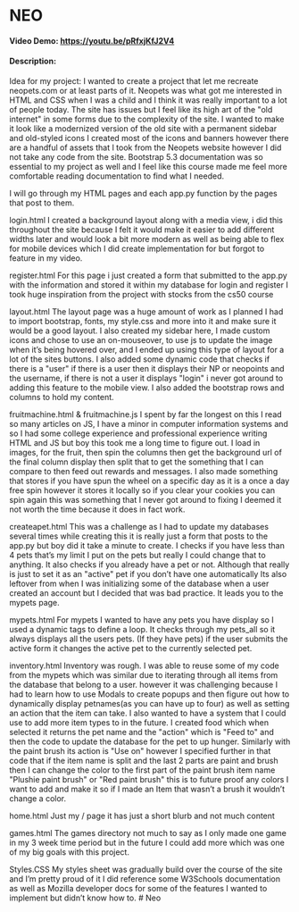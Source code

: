 # NEO
#### Video Demo:  <https://youtu.be/pRfxjKfJ2V4>
#### Description: 
Idea for my project:
I wanted to create a project that let me recreate neopets.com or at least parts of it. Neopets was what got me interested in HTML and CSS when I was a child and I think it was really important to a lot of people today. The site has issues but I feel like its high art of the "old internet" in some forms due to the complexity of the site. I wanted to make it look like a modernized version of the old site with a permanent sidebar and old-styled icons I created most of the icons and banners however there are a handful of assets that I took from the Neopets website however I did not take any code from the site. Bootstrap 5.3 documentation was so essential to my project as well and I feel like this course made me feel more comfortable reading documentation to find what I needed.

I will go through my HTML pages and each app.py function by the pages that post to them.

login.html
I created a background layout along with a media view, i did this throughout the site because I felt it would make it easier to add different widths later and would look a bit more modern as well as being able to flex for mobile devices which I did create implementation for but forgot to feature in my video.

register.html
For this page i just created a form that submitted to the app.py with the information and stored it within my database for login and register I took huge inspiration from the project with stocks from the cs50 course

layout.html
The layout page was a huge amount of work as I planned I had to import bootstrap, fonts, my style.css and more into it and make sure it would be a good layout. I also created my sidebar here, I made custom icons and chose to use an on-mouseover, to use js to update the image when it’s being hovered over, and I ended up using this type of layout for a lot of the sites buttons. I also added some dynamic code that checks if there is a "user" if there is a user then it displays their NP or neopoints and the username, if there is not a user it displays "login" i never got around to adding this feature to the mobile view. I also added the bootstrap rows and columns to hold my content.

fruitmachine.html & fruitmachine.js
I spent by far the longest on this I read so many articles on JS, I have a minor in computer information systems and so I had some college experience and professional experience writing HTML and JS but boy this took me a long time to figure out.  I load in images, for the fruit, then spin the columns then get the background url of the final column display then split that to get the something that I can compare to then feed out rewards and messages. I also made something that stores if you have spun the wheel on a specific day as it is a once a day free spin however it stores it locally so if you clear your cookies you can spin again this was something that I never got around to fixing I deemed it not worth the time because it does in fact work.

createapet.html
This was a challenge as I had to update my databases several times while creating this it is really just a form that posts to the app.py but boy did it take a minute to create. I checks if you have less than 4 pets that’s my limit I put on the pets but really I could change that to anything. It also checks if you already have a pet or not. Although that really is just to set it as an "active" pet if you don’t have one automatically Its also leftover from when I was initializing some of the database when a user created an account but I decided that was bad practice. It leads you to the mypets page.

mypets.html
For mypets I wanted to have any pets you have display so I used a dynamic tags to define a loop. It checks through my pets_all so it always displays all the users pets. (If they have pets) if the user submits the active form it changes the active pet to the currently selected pet.

inventory.html
Inventory was rough. I was able to reuse some of my code from the mypets which was similar due to iterating through all items from the database that belong to a user. however it was challenging because I had to learn how to use Modals to create popups and then figure out how to dynamically display petnames(as you can have up to four) as well as setting an action that the item can take. I also wanted to have a system that I could use to add more item types to in the future. I created food which when selected it returns the pet name and the "action" which is "Feed to" and then the code to update the database for the pet to up hunger. Similarly with the paint brush its action is "Use on" however I specified further in that code that if the item name is split and the last 2 parts are paint and brush then I can change the color to the first part of the paint brush item name "Plushie paint brush" or "Red paint brush" this is to future proof any colors I want to add and make it so if I made an Item that wasn’t a brush it wouldn’t change a color.

home.html
Just my / page it has just a short blurb and not much content

games.html
The games directory not much to say as I only made one game in my 3 week time period but in the future I could add more which was one of my big goals with this project.

Styles.CSS
My styles sheet was gradually build over the course of the site and I’m pretty proud of it I did reference some W3Schools documentation as well as Mozilla developer docs for some of the features I wanted to implement but didn’t know how to.
#   N e o  
 